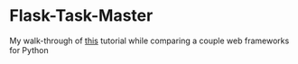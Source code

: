 # Flask-Task-Master

My walk-through of [this](https://www.youtube.com/watch?v=Z1RJmh_OqeA) tutorial while comparing a couple web frameworks for Python